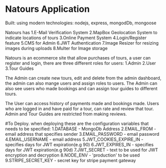 # Natours Application

Built: using modern technologies: nodejs, express, mongodDb, mongoose

Natours has
1.E-Mail Verification System 
2.MapBox Geolocation System to indicate locations of tours
3.Online Payment System
4.Login/Register feature
5.CMS for Admin
6.JWT Authentication
7.Image Resizer for resizing images during uploads
8.Multer for Image storage

Natours is an ecommerce site that allow purchases of tours, a user can register and login, 
there are three different roles for users: 
1.Admin
2.User
3.Tour Guides

The Admin can create new tours, edit and delete from the admin dashboard, the admin can also mange users and assign roles to users.
The Admin can also see users who made bookings and can assign tour guides to different tours.

The User can access history of payments made and bookings made. Users who are logged in  and have paid for a tour, can rate and review that tour.
Admin and Tour Guides are restricted from making reviews.

#To Deploy.
when deploying these are the configuration variables that needs to be specified:
1.DATABASE - MongoDb Address
2.EMAIL_FROM - email address that specifies sender
3.EMAIL_PASSWORD - email password
4.EMAIL_USERNAME - email address
5.JWT_COOKIES_EXPIRE_IN - specifies days for JWT expiration(e.g 90)
6.JWT_EXPIRES_IN - specifies days for JWT expiration(e.g 90d)
7.JWT_SECRET - text to be used for JWT encryption and decryption
8.NODE_ENV - 'production' to be used
9.STRIPE_SECRET_KEY - secret key for stripe payment gateway
